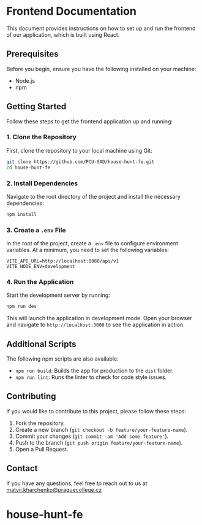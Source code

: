 # Frontend Documentation

This document provides instructions on how to set up and run the frontend of our application, which is built using React.

## Prerequisites

Before you begin, ensure you have the following installed on your machine:

- Node.js
- npm

## Getting Started

Follow these steps to get the frontend application up and running:

### 1. Clone the Repository

First, clone the repository to your local machine using Git:

```bash
git clone https://github.com/PCU-SAD/house-hunt-fe.git
cd house-hunt-fe
```

### 2. Install Dependencies

Navigate to the root directory of the project and install the necessary dependencies:

```bash
npm install
```

### 3. Create a `.env` File

In the root of the project, create a `.env` file to configure environment variables. At a minimum, you need to set the following variables:

```env
VITE_API_URL=http://localhost:8080/api/v1
VITE_NODE_ENV=development
```

### 4. Run the Application

Start the development server by running:

```bash
npm run dev
```

This will launch the application in development mode. Open your browser and navigate to `http://localhost:3000` to see the application in action.

## Additional Scripts

The following npm scripts are also available:

- `npm run build`: Builds the app for production to the `dist` folder.
- `npm run lint`: Runs the linter to check for code style issues.

## Contributing

If you would like to contribute to this project, please follow these steps:

1. Fork the repository.
2. Create a new branch (`git checkout -b feature/your-feature-name`).
3. Commit your changes (`git commit -am 'Add some feature'`).
4. Push to the branch (`git push origin feature/your-feature-name`).
5. Open a Pull Request.

## Contact

If you have any questions, feel free to reach out to us at matvii.kharchenko@praguecollege.cz

# house-hunt-fe
